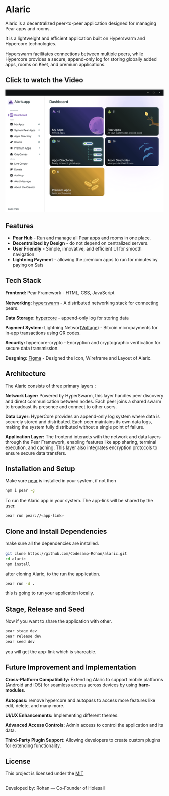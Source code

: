 
# Alaric

Alaric is a decentralized peer-to-peer application designed for managing Pear apps and rooms.

It is a lightweight and efficient application built on Hyperswarm and Hypercore technologies.

Hyperswarm facilitates connections between multiple peers, while Hypercore provides a secure, append-only log for storing globally added apps, rooms on Keet, and premium applications.

<!-- ## Screenshots

![App Screenshot](https://via.placeholder.com/468x300?text=App+Screenshot+Here) -->

## Click to watch the Video
[![Alaric Demo Video](assets/alaricDashboard.png)](https://youtu.be/ujH9ubN5jyc)


## Features

- **Pear Hub** - Run and manage all Pear apps and rooms in one place.
- **Decentralized by Design** - do not depend on centralized servers.
- **User Friendly** - Simple, innovative, and efficient UI for smooth navigation
- **Lightning Payment** - allowing the premium apps to run for minutes by paying on Sats


## Tech Stack

**Frontend:** Pear Framework - HTML, CSS, JavaScript

**Networking:** [hyperswarm](https://docs.pears.com/building-blocks/hyperswarm) - A distributed networking stack for connecting pears.

**Data Storage:** [hypercore](https://docs.pears.com/building-blocks/hypercore) - append-only log for storing data

**Payment System:** Lightning Networ([Voltage](https://voltage.cloud)) - Bitcoin micropayments for in-app transactions using QR codes.

**Security:** hypercore-crypto - Encryption and cryptographic verification for secure data transmission.

**Desgning:** [Figma](https://www.figma.com/design/2DX8bjRL8jlHbOTyzKkaaJ/Alaric?node-id=29-2&t=AKwMjqiOuJJKrF84-1) - Designed the Icon, Wireframe and Layout of Alaric.



## Architecture

The Alaric consists of three primary layers : 

**Network Layer:** Powered by HyperSwarm, this layer handles peer discovery and direct communication between nodes. Each peer joins a shared swarm to broadcast its presence and connect to other users.

**Data Layer:** HyperCore provides an append-only log system where data is securely stored and distributed. Each peer maintains its own data logs, making the system fully distributed without a single point of failure.

**Application Layer:** The frontend interacts with the network and data layers through the Pear Framework, enabling features like app sharing, terminal execution, and caching. This layer also integrates encryption protocols to ensure secure data transfers.


## Installation and Setup

Make sure [pear](https://docs.pears.com) is installed in your system, if not then

```bash
npm i pear -g
```

To run the Alaric app in your system.
The app-link will be shared by the user.

```bash
pear run pear://<app-link>
```

## Clone and Install Dependencies

make sure all the dependencies are installed.
```bash
git clone https://github.com/Codesamp-Rohan/alaric.git
cd alaric
npm install
```
after cloning Alaric, to the run the application.
```bash
pear run -d .
```
this is going to run your application locally.

## Stage, Release and Seed
Now if you want to share the application with other.
```bash
pear stage dev
pear release dev
pear seed dev
```
you will get the app-link which is shareable.

## Future Improvement and Implementation

**Cross-Platform Compatibility:** Extending Alaric to support mobile platforms (Android and iOS) for seamless access across devices by using **bare-modules**.

**Autopass:** remove hypercore and autopass to access more features like edit, delete, and many more.

**UI/UX Enhancements:** Implementing different themes.

**Advanced Access Controls:** Admin access to control the application and its data.

**Third-Party Plugin Support:** Allowing developers to create custom plugins for extending functionality.
## License

This project is licensed under the [MIT](https://choosealicense.com/licenses/mit/)

## 

Developed by: Rohan — Co-Founder of Holesail